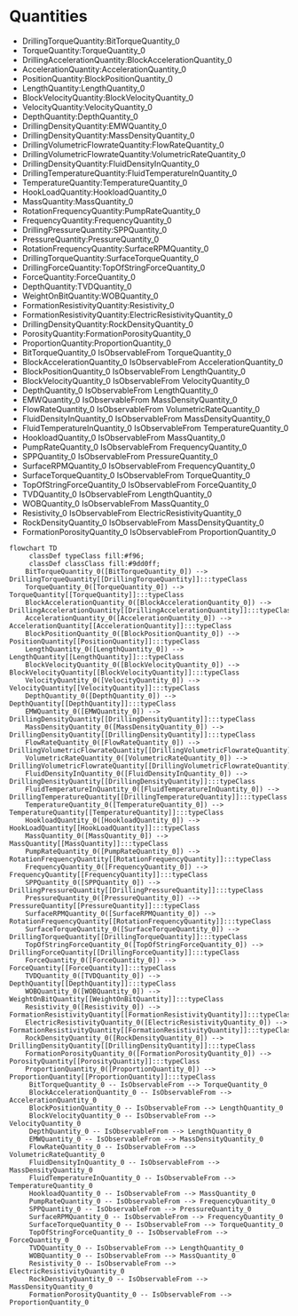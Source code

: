 # Quantities
- DrillingTorqueQuantity:BitTorqueQuantity_0
- TorqueQuantity:TorqueQuantity_0
- DrillingAccelerationQuantity:BlockAccelerationQuantity_0
- AccelerationQuantity:AccelerationQuantity_0
- PositionQuantity:BlockPositionQuantity_0
- LengthQuantity:LengthQuantity_0
- BlockVelocityQuantity:BlockVelocityQuantity_0
- VelocityQuantity:VelocityQuantity_0
- DepthQuantity:DepthQuantity_0
- DrillingDensityQuantity:EMWQuantity_0
- DrillingDensityQuantity:MassDensityQuantity_0
- DrillingVolumetricFlowrateQuantity:FlowRateQuantity_0
- DrillingVolumetricFlowrateQuantity:VolumetricRateQuantity_0
- DrillingDensityQuantity:FluidDensityInQuantity_0
- DrillingTemperatureQuantity:FluidTemperatureInQuantity_0
- TemperatureQuantity:TemperatureQuantity_0
- HookLoadQuantity:HookloadQuantity_0
- MassQuantity:MassQuantity_0
- RotationFrequencyQuantity:PumpRateQuantity_0
- FrequencyQuantity:FrequencyQuantity_0
- DrillingPressureQuantity:SPPQuantity_0
- PressureQuantity:PressureQuantity_0
- RotationFrequencyQuantity:SurfaceRPMQuantity_0
- DrillingTorqueQuantity:SurfaceTorqueQuantity_0
- DrillingForceQuantity:TopOfStringForceQuantity_0
- ForceQuantity:ForceQuantity_0
- DepthQuantity:TVDQuantity_0
- WeightOnBitQuantity:WOBQuantity_0
- FormationResistivityQuantity:Resistivity_0
- FormationResistivityQuantity:ElectricResistivityQuantity_0
- DrillingDensityQuantity:RockDensityQuantity_0
- PorosityQuantity:FormationPorosityQuantity_0
- ProportionQuantity:ProportionQuantity_0
- BitTorqueQuantity_0 IsObservableFrom TorqueQuantity_0
- BlockAccelerationQuantity_0 IsObservableFrom AccelerationQuantity_0
- BlockPositionQuantity_0 IsObservableFrom LengthQuantity_0
- BlockVelocityQuantity_0 IsObservableFrom VelocityQuantity_0
- DepthQuantity_0 IsObservableFrom LengthQuantity_0
- EMWQuantity_0 IsObservableFrom MassDensityQuantity_0
- FlowRateQuantity_0 IsObservableFrom VolumetricRateQuantity_0
- FluidDensityInQuantity_0 IsObservableFrom MassDensityQuantity_0
- FluidTemperatureInQuantity_0 IsObservableFrom TemperatureQuantity_0
- HookloadQuantity_0 IsObservableFrom MassQuantity_0
- PumpRateQuantity_0 IsObservableFrom FrequencyQuantity_0
- SPPQuantity_0 IsObservableFrom PressureQuantity_0
- SurfaceRPMQuantity_0 IsObservableFrom FrequencyQuantity_0
- SurfaceTorqueQuantity_0 IsObservableFrom TorqueQuantity_0
- TopOfStringForceQuantity_0 IsObservableFrom ForceQuantity_0
- TVDQuantity_0 IsObservableFrom LengthQuantity_0
- WOBQuantity_0 IsObservableFrom MassQuantity_0
- Resistivity_0 IsObservableFrom ElectricResistivityQuantity_0
- RockDensityQuantity_0 IsObservableFrom MassDensityQuantity_0
- FormationPorosityQuantity_0 IsObservableFrom ProportionQuantity_0
```mermaid
flowchart TD
	 classDef typeClass fill:#f96;
	 classDef classClass fill:#9dd0ff;
	BitTorqueQuantity_0([BitTorqueQuantity_0]) --> DrillingTorqueQuantity[[DrillingTorqueQuantity]]:::typeClass
	TorqueQuantity_0([TorqueQuantity_0]) --> TorqueQuantity[[TorqueQuantity]]:::typeClass
	BlockAccelerationQuantity_0([BlockAccelerationQuantity_0]) --> DrillingAccelerationQuantity[[DrillingAccelerationQuantity]]:::typeClass
	AccelerationQuantity_0([AccelerationQuantity_0]) --> AccelerationQuantity[[AccelerationQuantity]]:::typeClass
	BlockPositionQuantity_0([BlockPositionQuantity_0]) --> PositionQuantity[[PositionQuantity]]:::typeClass
	LengthQuantity_0([LengthQuantity_0]) --> LengthQuantity[[LengthQuantity]]:::typeClass
	BlockVelocityQuantity_0([BlockVelocityQuantity_0]) --> BlockVelocityQuantity[[BlockVelocityQuantity]]:::typeClass
	VelocityQuantity_0([VelocityQuantity_0]) --> VelocityQuantity[[VelocityQuantity]]:::typeClass
	DepthQuantity_0([DepthQuantity_0]) --> DepthQuantity[[DepthQuantity]]:::typeClass
	EMWQuantity_0([EMWQuantity_0]) --> DrillingDensityQuantity[[DrillingDensityQuantity]]:::typeClass
	MassDensityQuantity_0([MassDensityQuantity_0]) --> DrillingDensityQuantity[[DrillingDensityQuantity]]:::typeClass
	FlowRateQuantity_0([FlowRateQuantity_0]) --> DrillingVolumetricFlowrateQuantity[[DrillingVolumetricFlowrateQuantity]]:::typeClass
	VolumetricRateQuantity_0([VolumetricRateQuantity_0]) --> DrillingVolumetricFlowrateQuantity[[DrillingVolumetricFlowrateQuantity]]:::typeClass
	FluidDensityInQuantity_0([FluidDensityInQuantity_0]) --> DrillingDensityQuantity[[DrillingDensityQuantity]]:::typeClass
	FluidTemperatureInQuantity_0([FluidTemperatureInQuantity_0]) --> DrillingTemperatureQuantity[[DrillingTemperatureQuantity]]:::typeClass
	TemperatureQuantity_0([TemperatureQuantity_0]) --> TemperatureQuantity[[TemperatureQuantity]]:::typeClass
	HookloadQuantity_0([HookloadQuantity_0]) --> HookLoadQuantity[[HookLoadQuantity]]:::typeClass
	MassQuantity_0([MassQuantity_0]) --> MassQuantity[[MassQuantity]]:::typeClass
	PumpRateQuantity_0([PumpRateQuantity_0]) --> RotationFrequencyQuantity[[RotationFrequencyQuantity]]:::typeClass
	FrequencyQuantity_0([FrequencyQuantity_0]) --> FrequencyQuantity[[FrequencyQuantity]]:::typeClass
	SPPQuantity_0([SPPQuantity_0]) --> DrillingPressureQuantity[[DrillingPressureQuantity]]:::typeClass
	PressureQuantity_0([PressureQuantity_0]) --> PressureQuantity[[PressureQuantity]]:::typeClass
	SurfaceRPMQuantity_0([SurfaceRPMQuantity_0]) --> RotationFrequencyQuantity[[RotationFrequencyQuantity]]:::typeClass
	SurfaceTorqueQuantity_0([SurfaceTorqueQuantity_0]) --> DrillingTorqueQuantity[[DrillingTorqueQuantity]]:::typeClass
	TopOfStringForceQuantity_0([TopOfStringForceQuantity_0]) --> DrillingForceQuantity[[DrillingForceQuantity]]:::typeClass
	ForceQuantity_0([ForceQuantity_0]) --> ForceQuantity[[ForceQuantity]]:::typeClass
	TVDQuantity_0([TVDQuantity_0]) --> DepthQuantity[[DepthQuantity]]:::typeClass
	WOBQuantity_0([WOBQuantity_0]) --> WeightOnBitQuantity[[WeightOnBitQuantity]]:::typeClass
	Resistivity_0([Resistivity_0]) --> FormationResistivityQuantity[[FormationResistivityQuantity]]:::typeClass
	ElectricResistivityQuantity_0([ElectricResistivityQuantity_0]) --> FormationResistivityQuantity[[FormationResistivityQuantity]]:::typeClass
	RockDensityQuantity_0([RockDensityQuantity_0]) --> DrillingDensityQuantity[[DrillingDensityQuantity]]:::typeClass
	FormationPorosityQuantity_0([FormationPorosityQuantity_0]) --> PorosityQuantity[[PorosityQuantity]]:::typeClass
	ProportionQuantity_0([ProportionQuantity_0]) --> ProportionQuantity[[ProportionQuantity]]:::typeClass
	 BitTorqueQuantity_0 -- IsObservableFrom --> TorqueQuantity_0 
	 BlockAccelerationQuantity_0 -- IsObservableFrom --> AccelerationQuantity_0 
	 BlockPositionQuantity_0 -- IsObservableFrom --> LengthQuantity_0 
	 BlockVelocityQuantity_0 -- IsObservableFrom --> VelocityQuantity_0 
	 DepthQuantity_0 -- IsObservableFrom --> LengthQuantity_0 
	 EMWQuantity_0 -- IsObservableFrom --> MassDensityQuantity_0 
	 FlowRateQuantity_0 -- IsObservableFrom --> VolumetricRateQuantity_0 
	 FluidDensityInQuantity_0 -- IsObservableFrom --> MassDensityQuantity_0 
	 FluidTemperatureInQuantity_0 -- IsObservableFrom --> TemperatureQuantity_0 
	 HookloadQuantity_0 -- IsObservableFrom --> MassQuantity_0 
	 PumpRateQuantity_0 -- IsObservableFrom --> FrequencyQuantity_0 
	 SPPQuantity_0 -- IsObservableFrom --> PressureQuantity_0 
	 SurfaceRPMQuantity_0 -- IsObservableFrom --> FrequencyQuantity_0 
	 SurfaceTorqueQuantity_0 -- IsObservableFrom --> TorqueQuantity_0 
	 TopOfStringForceQuantity_0 -- IsObservableFrom --> ForceQuantity_0 
	 TVDQuantity_0 -- IsObservableFrom --> LengthQuantity_0 
	 WOBQuantity_0 -- IsObservableFrom --> MassQuantity_0 
	 Resistivity_0 -- IsObservableFrom --> ElectricResistivityQuantity_0 
	 RockDensityQuantity_0 -- IsObservableFrom --> MassDensityQuantity_0 
	 FormationPorosityQuantity_0 -- IsObservableFrom --> ProportionQuantity_0 
```
